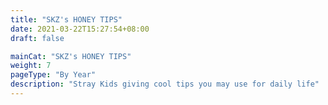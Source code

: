 ```yaml
---
title: "SKZ's HONEY TIPS"
date: 2021-03-22T15:27:54+08:00
draft: false

mainCat: "SKZ's HONEY TIPS"
weight: 7
pageType: "By Year"
description: "Stray Kids giving cool tips you may use for daily life"
---
```

